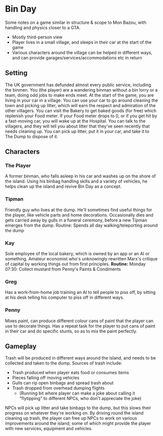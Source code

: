 # Bin Day
Some notes on a game similar in structure & scope to Mon Bazou, with handling and physics closer to a GTA.
- Mostly third-person view
- Player lives in a small village, and sleeps in their car at the start of the game
- Various characters around the village can be helped in different ways, and can provide garages/services/accommodations etc in return

## Setting
The UK government has defunded almost every public service, including the binmen. You (the player) are a wandering binman without a bin lorry or a team, doing odd jobs to make ends meet.
At the start of the game, you are living in your car in a village. You can use your car to go around cleaning the town and picking up litter, which will earn the respect and admiration of the other villagers.
You can visit the Bakery to get baked goods (for free) which replenish your Food meter.
If your Food meter drops to 0, or if you get hit by a fast-moving car, you will wake up at the Hospital.
You can talk to the villagers, and they will tell you about litter that they've seen recently that needs cleaning up. You can pick up litter, put it in your car, and take it to The Dump to dispose of it.

## Characters
### The Player
A former binman, who falls asleep in his car and washes up on the shore of the island. Using his binbag handling skills and a variety of vehicles, he helps clean up the island and revive Bin Day as a concept.
### Tipman
Friendly guy who lives at the dump. He'll sometimes find useful things for the player, like vehicle parts and home decorations. Occasionally dies and gets carried away by gulls in a funeral ceremony, before a new Tipman emerges from the dump.
Routine: Spends all day walking/teleporting around the dump
### Kay
Sole employee of the local bakery, which is owned by an app or an AI or something. Amateur economist who's unknowingly rewritten Marx's critique of capital by working things out from first principles.
**Routine:**
Monday 07:30: Collect mustard from Penny's Paints & Condiments
### Greg
Has a work-from-home job training an AI to tell people to piss off, by sitting at his desk telling his computer to piss off in different ways.
### Penny
Mixes paint, can produce different colour cans of paint that the player can use to decorate things. Has a repeat task for the player to put cans of paint in their car and do specific stunts, so as to mix the paint perfectly.

## Gameplay
Trash will be produced in different ways around the island, and needs to be collected and taken to the dump. Sources of trash include:
- Trash produced when player eats food or consumes items
- Pieces falling off moving vehicles
- Gulls can rip open binbags and spread trash about
- Trash dropped from overhead dumping flights
	- (Running bit where player can make a joke about calling it "flytipping" to different NPCs, who don't appreciate the joke)

NPCs will pick up litter and take binbags to the dump, but this slows their progress on whatever they're working on. By driving round the island cleaning up trash, the player can free up NPCs to work on various improvements around the island, some of which might provide the player with new services, equipment and vehicles.
